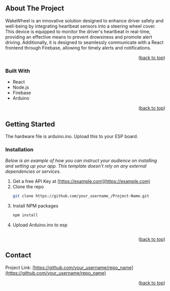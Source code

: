 <!-- Improved compatibility of back to top link: See: https://github.com/othneildrew/Best-README-Template/pull/73 -->
<a name="readme-top"></a>



<!-- ABOUT THE PROJECT -->
## About The Project

WakeWheel is an innovative solution designed to enhance driver safety and well-being by integrating heartbeat sensors into a steering wheel cover. This device is equipped to monitor the driver's heartbeat in real-time, providing an effective means to prevent drowsiness and promote alert driving. Additionally, it is designed to seamlessly communicate with a React frontend through Firebase, allowing for timely alerts and notifications.
<p align="right">(<a href="#readme-top">back to top</a>)</p>



### Built With

* React
* Node.js
* Firebase
* Arduino

<p align="right">(<a href="#readme-top">back to top</a>)</p>



<!-- GETTING STARTED -->
## Getting Started

The hardware file is arduino.ino. Upload this to your ESP board. 

### Installation

_Below is an example of how you can instruct your audience on installing and setting up your app. This template doesn't rely on any external dependencies or services._

1. Get a free API Key at [https://example.com](https://example.com)
2. Clone the repo
   ```sh
   git clone https://github.com/your_username_/Project-Name.git
   ```
3. Install NPM packages
   ```sh
   npm install
   ```
4. Upload Arduino.ino to esp
   ```

<p align="right">(<a href="#readme-top">back to top</a>)</p>


<!-- CONTACT -->
## Contact
Project Link: [https://github.com/your_username/repo_name](https://github.com/your_username/repo_name)

<p align="right">(<a href="#readme-top">back to top</a>)</p>

